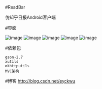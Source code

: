 #ReadBar

仿知乎日报Android客户端

#界面

![image](https://github.com/EyckWu/ZhiHuReadBar/blob/master/png/S70310-185537.jpg)
![image](https://github.com/EyckWu/ZhiHuReadBar/blob/master/png/S70310-185540.jpg)
![image](https://github.com/EyckWu/ZhiHuReadBar/blob/master/png/S70310-185553.jpg)
![image](https://github.com/EyckWu/ZhiHuReadBar/blob/master/png/S70310-185605.jpg)
![image](https://github.com/EyckWu/ZhiHuReadBar/blob/master/png/S70310-185615.jpg)

#依赖包

    gson-2.7
    xutils
    okhttputils
	MVC架构

#博客
http://blog.csdn.net/eyckwu


